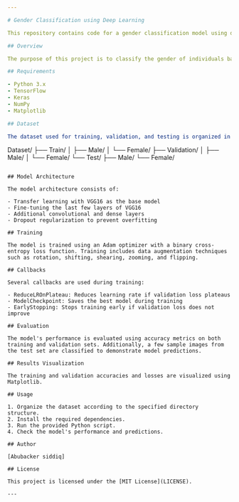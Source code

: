 ```yaml
---

# Gender Classification using Deep Learning

This repository contains code for a gender classification model using deep learning. The model is built using TensorFlow and Keras libraries.

## Overview

The purpose of this project is to classify the gender of individuals based on their facial images. The model is trained on a dataset containing images of male and female faces.

## Requirements

- Python 3.x
- TensorFlow
- Keras
- NumPy
- Matplotlib

## Dataset

The dataset used for training, validation, and testing is organized in the following directory structure:

```
Dataset/
    ├── Train/
    │   ├── Male/
    │   └── Female/
    ├── Validation/
    │   ├── Male/
    │   └── Female/
    └── Test/
        ├── Male/
        └── Female/
```

## Model Architecture

The model architecture consists of:

- Transfer learning with VGG16 as the base model
- Fine-tuning the last few layers of VGG16
- Additional convolutional and dense layers
- Dropout regularization to prevent overfitting

## Training

The model is trained using an Adam optimizer with a binary cross-entropy loss function. Training includes data augmentation techniques such as rotation, shifting, shearing, zooming, and flipping.

## Callbacks

Several callbacks are used during training:

- ReduceLROnPlateau: Reduces learning rate if validation loss plateaus
- ModelCheckpoint: Saves the best model during training
- EarlyStopping: Stops training early if validation loss does not improve

## Evaluation

The model's performance is evaluated using accuracy metrics on both training and validation sets. Additionally, a few sample images from the test set are classified to demonstrate model predictions.

## Results Visualization

The training and validation accuracies and losses are visualized using Matplotlib.

## Usage

1. Organize the dataset according to the specified directory structure.
2. Install the required dependencies.
3. Run the provided Python script.
4. Check the model's performance and predictions.

## Author

[Abubacker siddiq]

## License

This project is licensed under the [MIT License](LICENSE).

---
```

